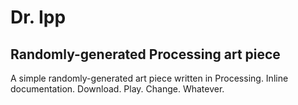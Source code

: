 # Dr. Ipp

## Randomly-generated Processing art piece

A simple randomly-generated art piece written in Processing. Inline documentation. Download. Play. Change. Whatever.